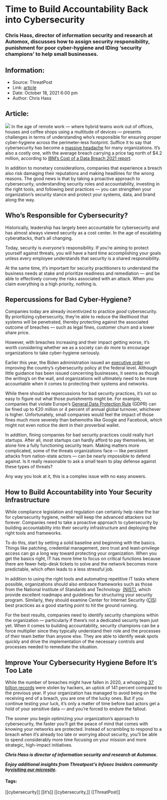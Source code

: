 # Time to Build Accountability Back into Cybersecurity
### Chris Hass, director of information security and research at Automox, discusses how to assign security responsibility, punishment for poor cyber-hygiene and IDing ‘security champions’ to help small businesses.

## Information:
+ Source: ThreatPost
+ Link: [article](https://kasperskycontenthub.com/threatpost-global/?p=175571)
+ Date: October 18, 2021  6:00 pm
+ Author: Chris Hass


## Article:
![](https://media.threatpost.com/wp-content/uploads/sites/103/2021/10/19094808/responsibility-e1634651304832.jpg)
In the age of remote work — where hybrid teams work out of offices, houses and coffee shops using a multitude of devices — presents challenges in terms of understanding who’s responsible for ensuring proper cyber-hygiene across the perimeter-less footprint. Suffice it to say that cybersecurity has become a [massive headache](https://www.wsj.com/articles/why-the-hybrid-workplace-is-a-cybersecurity-nightmare-11623164400) for many organizations. It’s also a costly one, with the average breach carrying a price tag north of $4.2 million, according to [IBM’s Cost of a Data Breach 2021 report](https://www.ibm.com/security/data-breach).


In addition to monetary considerations, companies that experience a breach also risk damaging their reputations and making headlines for the wrong reasons. The good news is that by taking a proactive approach to cybersecurity, understanding security roles and accountability, investing in the right tools, and following best practices — you can strengthen your organization’s security stance and protect your systems, data, and brand along the way.


Who’s Responsible for Cybersecurity?
------------------------------------


Historically, leadership has largely been accountable for cybersecurity and has almost always viewed security as a cost center. In the age of escalating cyberattacks, that’s all changing.


Today, security is *everyone’s* responsibility. If you’re aiming to protect yourself against threats, you will have a hard time accomplishing your goals unless every employee understands that security is a shared responsibility.


At the same time, it’s important for security practitioners to understand the business needs at stake and prioritize readiness and remediation — and be able to effectively convey the risks associated with an attack. When you claim everything is a high priority, nothing is.


**Repercussions for Bad Cyber-Hygiene?**
----------------------------------------


Companies today are already incentivized to practice *good* cybersecurity. By prioritizing cybersecurity, they’re able to reduce the likelihood that systems will be penetrated, thereby protecting against the associated outcome of breaches — such as legal fines, customer churn and a lower share price.


However, with breaches increasing and their impact getting worse, it’s worth considering whether we as a society can do more to encourage organizations to take cyber-hygiene seriously.


Earlier this year, the Biden administration issued an [executive order](https://www.whitehouse.gov/briefing-room/presidential-actions/2021/05/12/executive-order-on-improving-the-nations-cybersecurity/) on improving the country’s cybersecurity policy at the federal level. Although little guidance has been issued concerning businesses, it seems as though the writing’s on the wall, and organizations will ultimately need to be more accountable when it comes to protecting their systems and networks.


While there should be repercussions for bad security practices, it’s not so easy to figure out what those punishments might be. For example, companies that violate Europe’s [General Data Protection Rule](https://threatpost.com/ahead-of-gdpr-information-governance-comes-into-its-own/132209/) (GDPR) can be fined up to €20 million or 4 percent of annual global turnover, whichever is higher. Unfortunately, small companies would feel the impact of those fines much more severely than behemoths like Google and Facebook, which might not even notice the dent in their proverbial wallet.


In addition, fining companies for bad security practices could really hurt startups. After all, most startups can hardly afford to pay themselves, let alone hire a fully functioning security team. Making matters more complicated, some of the threats organizations face — like persistent attacks from nation-state actors — can be nearly impossible to defend against. Is it really reasonable to ask a small team to play defense against these types of threats?


Any way you look at it, this is a complex issue with no easy answers.


How to Build Accountability into Your Security Infrastructure
-------------------------------------------------------------


While compliance legislation and regulation can certainly help raise the bar for cybersecurity hygiene, neither will keep the advanced attackers out forever. Companies need to take a proactive approach to cybersecurity by building accountability into their security infrastructure and deploying the right tools and frameworks.


To do this, start by setting a solid baseline and beginning with the basics. Things like patching, credential management, zero trust and least-privilege access can go a long way toward protecting your organization. When you get the basics right, IT has more time to focus on critical functions because there are fewer help-desk tickets to solve and the network becomes more predictable, which often leads to a less stressful job.


In addition to using the right tools and automating repetitive IT tasks where possible, organizations should also embrace frameworks such as those from the National Institute of Standards and Technology  [(NIST)](https://www.nist.gov/cyberframework), which provide excellent roadmaps and guidelines for structuring your security program. Similarly, they should examine Center for Internet Security ([CIS](https://www.cisecurity.org/)) best practices as a good starting point to hit the ground running.


For the best results, companies need to identify security champions within the organization — particularly if there’s not a dedicated security team just yet. When it comes to building accountability, security champions can be a force multiplier since they typically understand their role and the processes of their team better than anyone else. They are able to identify weak spots quickly and drive the implementation of the necessary controls and processes needed to remediate the situation.


Improve Your Cybersecurity Hygiene Before It’s Too Late
-------------------------------------------------------


While the number of breaches might have fallen in 2020, a whopping [37 billion records](https://www.techrepublic.com/article/2020-sees-huge-increase-in-records-exposed-in-data-breaches/) were stolen by hackers, an uptick of 141 percent compared to the previous year. If your organization has managed to avoid being on the receiving end of a breach, you are one of the lucky ones. But if you continue testing your luck, it’s only a matter of time before bad actors get a hold of your sensitive data — and you’re forced to endure the fallout.


The sooner you begin optimizing your organization’s approach to cybersecurity, the faster you’ll get the peace of mind that comes with knowing your networks are protected. Instead of scrambling to respond to a breach when it’s already too late or worrying about security, you’ll be able to spend considerably more time focusing on your mission and more strategic, high-impact initiatives.


***Chris Hass is director of information security and research at Automox.***


***Enjoy additional insights from Threatpost’s Infosec Insiders community by***[***visiting our microsite***](https://threatpost.com/microsite/infosec-insiders-community/)***.***




#### Tags:
[[cybersecurity]] [[it’s]] [[cybersecurity,]] [[ThreatPost]]
